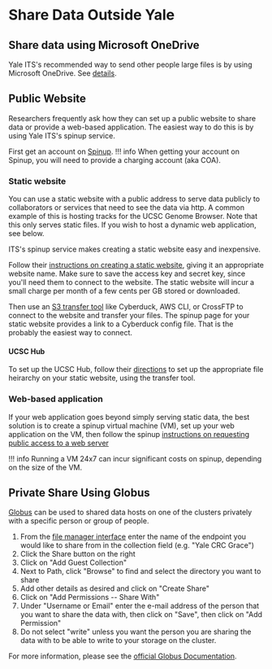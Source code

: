 # Share Data Outside Yale

## Share data using Microsoft OneDrive
Yale ITS's recommended way to send other people large files is by
using Microsoft OneDrive.  See [details](https://yale.service-now.com/it?id=support_article&sys_id=eeece8c91bfb6010806141d8cd4bcb58).

## Public Website

Researchers frequently ask how they can set up a public website to share data or provide a web-based application.  The easiest way to do this is by using Yale ITS's spinup service.  

First get an account on [Spinup](http://spinup.internal.yale.edu).
!!! info
    When getting your account on Spinup, you will need to provide a charging account (aka COA). 
 

### Static website

You can use a static website with a public address to serve data publicly to collaborators or services that need to see the data via http. A common example of this is hosting tracks for the UCSC Genome Browser. 
Note that this only serves static files.  If you wish to host a dynamic web application, see below.

ITS's spinup service makes creating a static website easy and inexpensive.  

Follow their [instructions on creating a static website](https://yaleits.atlassian.net/wiki/spaces/spinup/pages/905969895/How+do+I+use+a+Spinup+static+website), giving it an appropriate website name.  Make sure to save the access key and secret key, since you'll need them to connect to the website.  The static website will incur a small charge per month of a few cents per GB stored or downloaded.

Then use an [S3 transfer tool](https://yaleits.atlassian.net/wiki/spaces/spinup/pages/829292599/How+do+I+use+a+Spinup+S3+bucket) like Cyberduck, AWS CLI, or CrossFTP to connect to the website and transfer your files.  The spinup page for your static website provides a link to a Cyberduck config file. 
That is the probably the easiest way to connect. 

#### UCSC Hub

To set up the UCSC Hub, follow their [directions](https://genome.ucsc.edu/goldenPath/help/hgTrackHubHelp) to set up the appropriate file heirarchy on
your static website, using the transfer tool.

### Web-based application
If your web application goes beyond simply serving static data, the best solution is to create a spinup virtual machine (VM), set up your web application on the VM, then 
follow the spinup [instructions on requesting public access to a web server](https://yaleits.atlassian.net/wiki/spaces/spinup/pages/643170314/Requesting+Public+Access+to+a+Spinup+Hosted+Web+Application+or+Website)

!!! info
    Running a VM 24x7 can incur significant costs on spinup, depending on the size of the VM.  

## Private Share Using Globus

[Globus](/data/globus) can be used to shared data hosts on one of the clusters privately with a specific person or group of people.

1. From the [file manager interface](https://app.globus.org/file-manager) enter the name of the endpoint you would like to share from in the collection field (e.g. "Yale CRC Grace")
1. Click the Share button on the right
1. Click on "Add Guest Collection"
1. Next to Path, click "Browse" to find and select the directory you want to share
1. Add other details as desired and click on "Create Share"
1. Click on "Add Permissions -- Share With"
1. Under "Username or Email" enter the e-mail address of the person that you want to share the data with, then click on "Save", then click on "Add Permission"
1. Do not select "write" unless you want the person you are sharing the data with to be able to write to your storage on the cluster.

For more information, please see the [official Globus Documentation](https://docs.globus.org/how-to).


